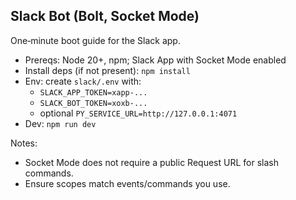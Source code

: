 ## Slack Bot (Bolt, Socket Mode)

One‑minute boot guide for the Slack app.

- Prereqs: Node 20+, npm; Slack App with Socket Mode enabled
- Install deps (if not present): `npm install`
- Env: create `slack/.env` with:
  - `SLACK_APP_TOKEN=xapp-...`
  - `SLACK_BOT_TOKEN=xoxb-...`
  - optional `PY_SERVICE_URL=http://127.0.0.1:4071`
- Dev: `npm run dev`

Notes:
- Socket Mode does not require a public Request URL for slash commands.
- Ensure scopes match events/commands you use.
